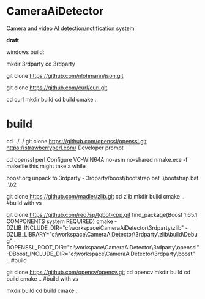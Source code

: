 # CameraAiDetector
Camera and video AI detection/notification system


__draft__

windows build:




mkdir 3rdparty
cd 3rdparty

git clone https://github.com/nlohmann/json.git


git clone https://github.com/curl/curl.git 

cd curl
mkdir build
cd build
cmake ..

# build

cd ../../
git clone https://github.com/openssl/openssl.git
https://strawberryperl.com/
Developer prompt

cd openssl
perl Configure VC-WIN64A no-asm no-shared
nmake.exe -f makefile
this might take a while

boost.org
unpack to 3rdparty - 3rdparty/boost/bootstrap.bat
.\bootstrap.bat
.\b2

git clone https://github.com/madler/zlib.git
cd zlib
mkdir build
cmake ..
#build with vs


git clone https://github.com/reo7sp/tgbot-cpp.git
find_package(Boost 1.65.1 COMPONENTS system REQUIRED)
cmake -DZLIB_INCLUDE_DIR="c:\workspace\CameraAiDetector\3rdparty\zlib\" -DZLIB_LIBRARY="c:\workspace\CameraAiDetector\3rdparty\zlib\build\Debug\" -DOPENSSL_ROOT_DIR="c:\workspace\CameraAiDetector\3rdparty\openssl\" -DBoost_INCLUDE_DIR="c:\workspace\CameraAiDetector\3rdparty\boost\" ..
#build

git clone https://github.com/opencv/opencv.git
cd opencv
mkdir build
cd build
cmake ..
#build with vs


mkdir build
cd build
cmake ..